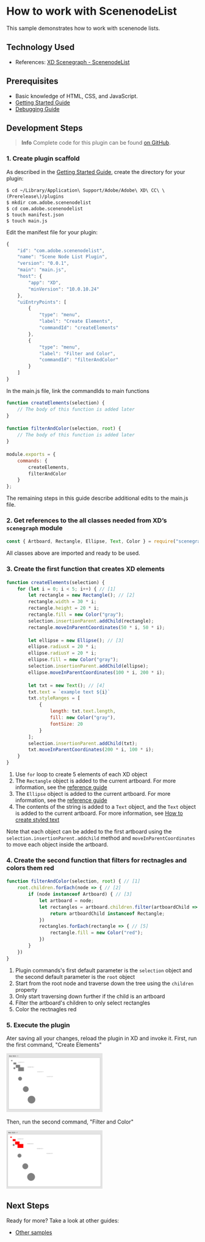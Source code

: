 # How to work with ScenenodeList
This sample demonstrates how to work with scenenode lists.


## Technology Used
- References: [XD Scenegraph - ScenenodeList](/reference/SceneNodeList.md)

## Prerequisites
- Basic knowledge of HTML, CSS, and JavaScript.
- [Getting Started Guide](/guides/getting-started-guide)
- [Debugging Guide](/guides/debugging-guide)

## Development Steps

> **Info**
> Complete code for this plugin can be found [on GitHub](https://github.com/AdobeXD/Plugin-Samples/tree/master/how-to-work-with-scenenodelist).

### 1.  Create plugin scaffold

As described in the [Getting Started Guide](/guides/getting-started-guide), create the directory for your plugin:

```
$ cd ~/Library/Application\ Support/Adobe/Adobe\ XD\ CC\ \(Prerelease\)/plugins
$ mkdir com.adobe.scenenodelist
$ cd com.adobe.scenenodelist
$ touch manifest.json
$ touch main.js
```

Edit the manifest file for your plugin:

```js
{
    "id": "com.adobe.scenenodelist",
    "name": "Scene Node List Plugin",
    "version": "0.0.1",
    "main": "main.js",
    "host": {
        "app": "XD",
        "minVersion": "10.0.10.24"
    },
    "uiEntryPoints": [
        {
            "type": "menu",
            "label": "Create Elements",
            "commandId": "createElements"
        },
        {
            "type": "menu",
            "label": "Filter and Color",
            "commandId": "filterAndColor"
        }
    ]
}
```

In the main.js file, link the commandIds to main functions

```js
function createElements(selection) {
	// The body of this function is added later
}

function filterAndColor(selection, root) {
	// The body of this function is added later
}

module.exports = {
	commands: {
		createElements,
		filterAndColor
	}
};
```

The remaining steps in this guide describe additional edits to the main.js file.

### 2.  Get references to the all classes needed from XD’s `scenegraph` module
```js
const { Artboard, Rectangle, Ellipse, Text, Color } = require("scenegraph");
```
All classes above are imported and ready to be used.

### 3. Create the first function that creates XD elements

```js
function createElements(selection) {
	for (let i = 0; i < 5; i++) { // [1]
		let rectangle = new Rectangle(); // [2]
		rectangle.width = 30 * i;
		rectangle.height = 20 * i;
		rectangle.fill = new Color("gray");
		selection.insertionParent.addChild(rectangle);
		rectangle.moveInParentCoordinates(50 * i, 50 * i);

		let ellipse = new Ellipse(); // [3]
		ellipse.radiusX = 20 * i;
		ellipse.radiusY = 20 * i;
		ellipse.fill = new Color("gray");
		selection.insertionParent.addChild(ellipse);
		ellipse.moveInParentCoordinates(100 * i, 200 * i);

		let txt = new Text(); // [4]
		txt.text = `example text ${i}`
		txt.styleRanges = [
			{
				length: txt.text.length,
				fill: new Color("gray"),
				fontSize: 20
			}
		];
		selection.insertionParent.addChild(txt);
		txt.moveInParentCoordinates(200 * i, 100 * i);
	}
}

```
1. Use `for` loop to create 5 elements of each XD object
2. The `Rectangle` object is added to the current artboard. For more information, see the [reference guide](/reference/scenegraph.md#Rectangle)
3. The `Ellipse` object is added to the current artboard. For more information, see the [reference guide](/reference/scenegraph.md#ellipse)
4. The contents of the string is added to a `Text` object, and the `Text` object is added to the current artboard.  For more information, see [How to create styled text](/guides/how-to-style-text-guide)

Note that each object can be added to the first artboard using the `selection.insertionParent.addchild` method and `moveInParentCoordinates` to move each object inside the artboard.

### 4. Create the second function that filters for rectnagles and colors them red

```js
function filterAndColor(selection, root) { // [1]
	root.children.forEach(node => { // [2]
		if (node instanceof Artboard) { // [3]
			let artboard = node;
			let rectangles = artboard.children.filter(artboardChild => { //[4]
				return artboardChild instanceof Rectangle;
			})
			rectangles.forEach(rectangle => { // [5]
				rectangle.fill = new Color("red");
			})
		}
	})
}
```

1. Plugin commands's first default parameter is the `selection` object and the second default parameter is the `root` object
2. Start from the root node and traverse down the tree using the `children` property
3. Only start traversing down further if the child is an artboard
4. Filter the artboard's children to only select rectangles
5. Color the rectnagles red

### 5. Execute the plugin

Ater saving all your changes, reload the plugin in XD and invoke it. First, run the first command, "Create Elements"

<img src="/images/readme-assets/create-elements.png" width="50%" height="50%">

Then, run the second command, "Filter and Color"

<img src="/images/readme-assets/filter-and-color.png" width="50%" height="50%">

## Next Steps

Ready for more? Take a look at other guides:

- [Other samples](https://github.com/AdobeXD/Plugin-Samples)
